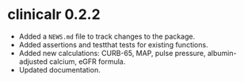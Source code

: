# clinicalr 0.2.2

* Added a `NEWS.md` file to track changes to the package.
* Added assertions and testthat tests for existing functions.
* Added new calculations: CURB-65, MAP, pulse pressure, albumin-adjusted calcium, eGFR formula.
* Updated documentation.
